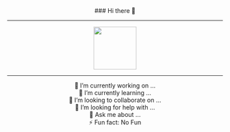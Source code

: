 <div id="header" align="center">
### Hi there 👋 <br>
<hr>

  <img src="https://media.giphy.com/media/M9gbBd9nbDrOTu1Mqx/giphy.gif" width="100"/>

  <hr>

 🔭 I’m currently working on ...<br>
 🌱 I’m currently learning ...<br>
 👯 I’m looking to collaborate on ...<br>
 🤔 I’m looking for help with ...<br>
 💬 Ask me about ...<br>
 ⚡ Fun fact: No Fun<br>
</div>
